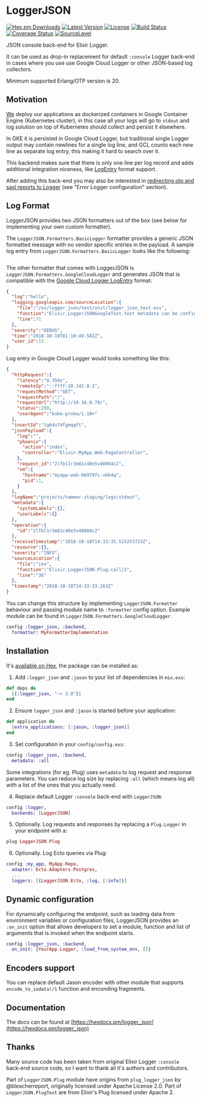 # LoggerJSON

[![Hex.pm Downloads](https://img.shields.io/hexpm/dw/logger_json.svg?maxAge=3600)](https://hex.pm/packages/logger_json) [![Latest Version](https://img.shields.io/hexpm/v/logger_json.svg?maxAge=3600)](https://hex.pm/packages/logger_json) [![License](https://img.shields.io/hexpm/l/logger_json.svg?maxAge=3600)](https://hex.pm/packages/logger_json) [![Build Status](https://travis-ci.org/Nebo15/logger_json.svg?branch=master)](https://travis-ci.org/Nebo15/logger_json) [![Coverage Status](https://coveralls.io/repos/github/Nebo15/logger_json/badge.svg?branch=master)](https://coveralls.io/github/Nebo15/logger_json?branch=master) [![SourceLevel](https://app.sourcelevel.io/github/Nebo15/logger_json.svg)](https://app.sourcelevel.io/github/Nebo15/logger_json)

JSON console back-end for Elixir Logger.

It can be used as drop-in replacement for default `:console` Logger back-end in cases where you use
use Google Cloud Logger or other JSON-based log collectors.

Minimum supported Erlang/OTP version is 20.

## Motivation

[We](https://github.com/Nebo15) deploy our applications as dockerized containers in Google Container Engine (Kubernetes cluster), in this case all your logs will go to `stdout` and log solution on top of Kubernetes should collect and persist it elsewhere.

In GKE it is persisted in Google Cloud Logger, but traditional single Logger output may contain newlines for a single log line, and GCL counts each new line as separate log entry, this making it hard to search over it.

This backend makes sure that there is only one line per log record and adds additional integration niceness, like [LogEntry](https://cloud.google.com/logging/docs/reference/v2/rest/v2/LogEntry) format support.

After adding this back-end you may also be interested in [redirecting otp and sasl reports to Logger](https://hexdocs.pm/logger/Logger.html#error-logger-configuration) (see "Error Logger configuration" section).

## Log Format

LoggerJSON provides two JSON formatters out of the box (see below for implementing your own custom formatter).

The `LoggerJSON.Formatters.BasicLogger` formatter provides a generic JSON formatted message with no vendor specific entries in the payload. A sample log entry from `LoggerJSON.Formatters.BasicLogger` looks like the following:

```json

```

The other formatter that comes with LoggerJSON is `LoggerJSON.Formatters.GoogleCloudLogger` and generates JSON that is compatible with the
[Google Cloud Logger LogEntry](https://cloud.google.com/logging/docs/reference/v2/rest/v2/LogEntry) format:

  ```json
  {
    "log":"hello",
    "logging.googleapis.com/sourceLocation":{
      "file":"/os/logger_json/test/unit/logger_json_test.exs",
      "function":"Elixir.LoggerJSONGoogleTest.test metadata can be configured/1",
      "line":71
    },
    "severity":"DEBUG",
    "time":"2018-10-19T01:10:49.582Z",
    "user_id":13
  }
  ```

  Log entry in Google Cloud Logger would looks something like this:

  ```json
  {
    "httpRequest":{
      "latency":"0.350s",
      "remoteIp":"::ffff:10.142.0.2",
      "requestMethod":"GET",
      "requestPath":"/",
      "requestUrl":"http://10.16.0.70/",
      "status":200,
      "userAgent":"kube-probe/1.10+"
    },
    "insertId":"1g64u74fgmqqft",
    "jsonPayload":{
      "log":"",
      "phoenix":{
        "action":"index",
        "controller":"Elixir.MyApp.Web.PageController",
      },
      "request_id":"2lfbl1r3m81c40e5v40004c2",
      "vm":{
        "hostname":"myapp-web-66979fc-vbk4q",
        "pid":1,
      }
    },
    "logName":"projects/hammer-staging/logs/stdout",
    "metadata":{
      "systemLabels":{},
      "userLabels":{}
    },
    "operation":{
      "id":"2lfbl1r3m81c40e5v40004c2"
    },
    "receiveTimestamp":"2018-10-18T14:33:35.515253723Z",
    "resource":{},
    "severity":"INFO",
    "sourceLocation":{
      "file":"iex",
      "function":"Elixir.LoggerJSON.Plug.call/2",
      "line":"36"
    },
    "timestamp":"2018-10-18T14:33:33.263Z"
  }
  ```

You can change this structure by implementing `LoggerJSON.Formatter` behaviour and passing module
name to `:formatter` config option. Example module can be found in `LoggerJSON.Formatters.GoogleCloudLogger`.

```ex
config :logger_json, :backend,
  formatter: MyFormatterImplementation
```

## Installation

It's [available on Hex](https://hex.pm/packages/logger_json), the package can be installed as:

  1. Add `:logger_json` and `:jason` to your list of dependencies in `mix.exs`:

  ```ex
  def deps do
    [{:logger_json, "~> 3.0"}]
  end
  ```

  2. Ensure `logger_json` and `:jason` is started before your application:

  ```ex
  def application do
    [extra_applications: [:jason, :logger_json]]
  end
  ```

  3. Set configuration in your `config/config.exs`:

  ```ex
  config :logger_json, :backend,
    metadata: :all
  ```

  Some integrations (for eg. Plug) uses `metadata` to log request
  and response parameters. You can reduce log size by replacing `:all`
  (which means log all) with a list of the ones that you actually need.

  4. Replace default Logger `:console` back-end with `LoggerJSON`:

  ```ex
  config :logger,
    backends: [LoggerJSON]
  ```

  5. Optionally. Log requests and responses by replacing a `Plug.Logger` in your endpoint with a:

  ```ex
  plug LoggerJSON.Plug
  ```

  6. Optionally. Log Ecto queries via Plug:

  ```ex
  config :my_app, MyApp.Repo,
    adapter: Ecto.Adapters.Postgres,
    ...
    loggers: [{LoggerJSON.Ecto, :log, [:info]}]
  ```

## Dynamic configuration

For dynamically configuring the endpoint, such as loading data
from environment variables or configuration files, LoggerJSON provides
an `:on_init` option that allows developers to set a module, function
and list of arguments that is invoked when the endpoint starts.

```ex
config :logger_json, :backend,
  on_init: {YourApp.Logger, :load_from_system_env, []}
```

## Encoders support

You can replace default Jason encoder with other module that supports `encode_to_iodata!/1` function and
enconding fragments.

## Documentation

The docs can be found at [https://hexdocs.pm/logger_json](https://hexdocs.pm/logger_json)

## Thanks

Many source code has been taken from original Elixir Logger `:console` back-end source code, so I want to thank all it's authors and contributors.

Part of `LoggerJSON.Plug` module have origins from `plug_logger_json` by @bleacherreport,
originally licensed under Apache License 2.0. Part of `LoggerJSON.PlugTest` are from Elixir's Plug licensed under Apache 2.
